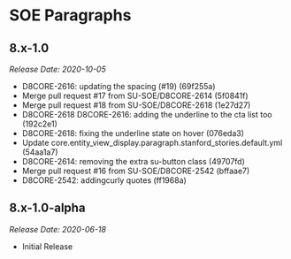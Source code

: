 # SOE Paragraphs

8.x-1.0
--------------------------------------------------------------------------------
_Release Date: 2020-10-05_

- D8CORE-2616: updating the spacing (#19) (69f255a)
- Merge pull request #17 from SU-SOE/D8CORE-2614 (5f0841f)
- Merge pull request #18 from SU-SOE/D8CORE-2618 (1e27d27)
- D8CORE-2618 D8CORE-2616: adding the underline to the cta list too (192c2e1)
- D8CORE-2618: fixing the underline state on hover (076eda3)
- Update core.entity_view_display.paragraph.stanford_stories.default.yml (54aa1a7)
- D8CORE-2614: removing the extra su-button class (49707fd)
- Merge pull request #16 from SU-SOE/D8CORE-2542 (bffaae7)
- D8CORE-2542: addingcurly quotes (ff1968a)

8.x-1.0-alpha
--------------------------------------------------------------------------------  
_Release Date: 2020-06-18_

- Initial Release
